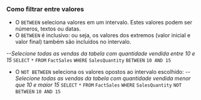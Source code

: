 ### Como filtrar entre valores

- O `BETWEEN` seleciona valores em um intervalo. Estes valores podem ser números, textos ou datas.
- O `BETWEEN` é inclusivo: ou seja, os valores dos extremos (valor inicial e valor final) também são incluídos no intervalo.

*--Selecione todas as vendas da tabela com quantidade vendida entre 10 e 15*
`SELECT`
	`*`
`FROM`
	`FactSales`
`WHERE` 
	`SalesQuantity`
`BETWEEN` 
	`10 AND 15`


- O `NOT BETWEEN` seleciona os valores opostos ao intervalo escolhido:
*--Selecione todas as vendas da tabela com quantidade vendida menor que 10 e  maior 15*
`SELECT`
	`*`
`FROM`
	`FactSales`
`WHERE` 
	`SalesQuantity`
`NOT BETWEEN` 
	`10 AND 15`


